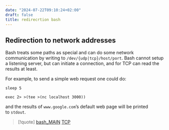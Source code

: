 ```yaml
---
date: "2024-07-22T09:10:24+02:00"
draft: false
title: redirecrtion bash
---
```


## Redirection to network addresses

Bash treats some paths as special and can do some network communication
by writing to `/dev/{udp|tcp}/host/port`. Bash cannot setup a listening
server, but can initiate a connection, and for TCP can read the results
at least.

For example, to send a simple web request one could do:

    sleep 5

    exec 2> >(tee >(nc localhost 3000))

and the results of `www.google.com`’s default web page will be printed
to `stdout`.

> \[!quote\] [bash_MAIN](/Linux/commands/bash_MAIN)
> [TCP](/Network/Ref_OSI/TCP)
